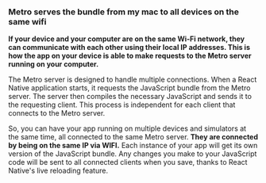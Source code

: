### Metro serves the bundle from my mac to all devices on the same wifi

**If your device and your computer are on the same Wi-Fi network, they can communicate with each other using their local IP addresses. This is how the app on your device is able to make requests to the Metro server running on your computer.**

The Metro server is designed to handle multiple connections. When a React Native application starts, it requests the JavaScript bundle from the Metro server. The server then compiles the necessary JavaScript and sends it to the requesting client. This process is independent for each client that connects to the Metro server.

So, you can have your app running on multiple devices and simulators at the same time, all connected to the same Metro server. **They are connected by being on the same IP via WIFI.** Each instance of your app will get its own version of the JavaScript bundle. Any changes you make to your JavaScript code will be sent to all connected clients when you save, thanks to React Native's live reloading feature.